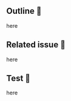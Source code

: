 <!--
**Note**
Author is learning English now.
Please help me learn English together!
I would be happy if you could use simple English. Thank you!
-->

## Outline 📝

here

## Related issue 🚥

here

## Test 💯

here
